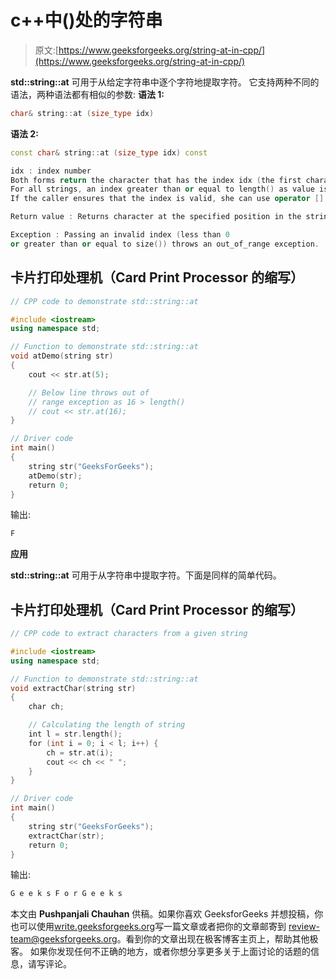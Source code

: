 # c++中()处的字符串

> 原文:[https://www.geeksforgeeks.org/string-at-in-cpp/](https://www.geeksforgeeks.org/string-at-in-cpp/)

**std::string::at** 可用于从给定字符串中逐个字符地提取字符。
它支持两种不同的语法，两种语法都有相似的参数:
**语法 1:**

```cpp
char& string::at (size_type idx)
```

**语法 2:**

```cpp
const char& string::at (size_type idx) const

idx : index number
Both forms return the character that has the index idx (the first character has index 0).
For all strings, an index greater than or equal to length() as value is invalid.
If the caller ensures that the index is valid, she can use operator [], which is faster.

Return value : Returns character at the specified position in the string.

Exception : Passing an invalid index (less than 0 
or greater than or equal to size()) throws an out_of_range exception.
```

## 卡片打印处理机（Card Print Processor 的缩写）

```cpp
// CPP code to demonstrate std::string::at

#include <iostream>
using namespace std;

// Function to demonstrate std::string::at
void atDemo(string str)
{
    cout << str.at(5);

    // Below line throws out of
    // range exception as 16 > length()
    // cout << str.at(16);
}

// Driver code
int main()
{
    string str("GeeksForGeeks");
    atDemo(str);
    return 0;
}
```

输出:

```cpp
F
```

**应用**

**std::string::at** 可用于从字符串中提取字符。下面是同样的简单代码。

## 卡片打印处理机（Card Print Processor 的缩写）

```cpp
// CPP code to extract characters from a given string

#include <iostream>
using namespace std;

// Function to demonstrate std::string::at
void extractChar(string str)
{
    char ch;

    // Calculating the length of string
    int l = str.length();
    for (int i = 0; i < l; i++) {
        ch = str.at(i);
        cout << ch << " ";
    }
}

// Driver code
int main()
{
    string str("GeeksForGeeks");
    extractChar(str);
    return 0;
}
```

输出:

```cpp
G e e k s F o r G e e k s 
```

本文由 **Pushpanjali Chauhan** 供稿。如果你喜欢 GeeksforGeeks 并想投稿，你也可以使用[write.geeksforgeeks.org](https://write.geeksforgeeks.org)写一篇文章或者把你的文章邮寄到 review-team@geeksforgeeks.org。看到你的文章出现在极客博客主页上，帮助其他极客。
如果你发现任何不正确的地方，或者你想分享更多关于上面讨论的话题的信息，请写评论。